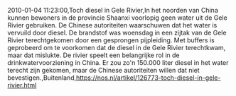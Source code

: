 2010-01-04 11:23:00,Toch diesel in Gele Rivier,In het noorden van China kunnen bewoners in de provincie Shaanxi voorlopig geen water uit de Gele Rivier gebruiken. De Chinese autoriteiten waarschuwen dat het water is vervuild door diesel. De brandstof was woensdag in een zijtak van de Gele Rivier terechtgekomen door een gesprongen pijpleiding. Met buffers is geprobeerd om te voorkomen dat de diesel in de Gele Rivier terechtkwam, maar dat mislukte. De rivier speelt een belangrijke rol in de drinkwatervoorziening in China. Er zou zo'n 150.000 liter diesel in het water terecht zijn gekomen, maar de Chinese autoriteiten willen dat niet bevestigen.,Buitenland,https://nos.nl/artikel/126773-toch-diesel-in-gele-rivier.html